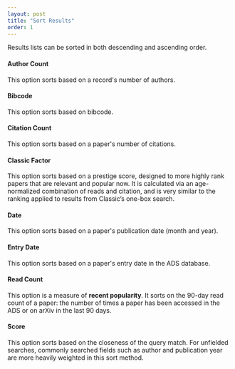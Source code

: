 ```yaml
---
layout: post
title: "Sort Results"
order: 1
---
```


Results lists can be sorted in both descending and ascending order.
<br/>

<h4>Author Count</h4>
This option sorts based on a record's number of authors.

<h4>Bibcode</h4>
This option sorts based on bibcode.

<h4>Citation Count</h4>
This option sorts based on a paper's number of citations.

<h4>Classic Factor</h4>
This option sorts based on a prestige score, designed to more highly rank papers that are relevant and popular now. It is calculated via an age-normalized combination of reads and citation, and is very similar to the ranking applied to results from Classic’s one-box search.

<h4>Date</h4>
This option sorts based on a paper's publication date (month and year).
<br/>

<h4>Entry Date</h4>
This option sorts based on a paper's entry date in the ADS database.
<br/>

<h4>Read Count</h4>
This option is a measure of <b>recent popularity</b>. It sorts on the
90-day read count of a paper: the number of times a paper has been
accessed in the ADS or on arXiv in the last 90 days.

<h4>Score</h4>
This option sorts based on the closeness of the query match. For unfielded searches, commonly searched fields such as author and publication year are more heavily weighted in this sort method.

